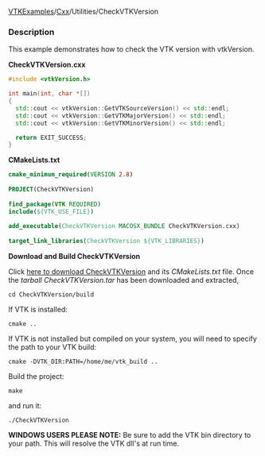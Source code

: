 [VTKExamples](/index/)/[Cxx](/Cxx)/Utilities/CheckVTKVersion

### Description
This example demonstrates how to check the VTK version with vtkVersion.

**CheckVTKVersion.cxx**
```c++
#include <vtkVersion.h>

int main(int, char *[])
{
  std::cout << vtkVersion::GetVTKSourceVersion() << std::endl;
  std::cout << vtkVersion::GetVTKMajorVersion() << std::endl;
  std::cout << vtkVersion::GetVTKMinorVersion() << std::endl;

  return EXIT_SUCCESS;
}
```
**CMakeLists.txt**
```cmake
cmake_minimum_required(VERSION 2.8)
 
PROJECT(CheckVTKVersion)
 
find_package(VTK REQUIRED)
include(${VTK_USE_FILE})
 
add_executable(CheckVTKVersion MACOSX_BUNDLE CheckVTKVersion.cxx)
 
target_link_libraries(CheckVTKVersion ${VTK_LIBRARIES})
```

**Download and Build CheckVTKVersion**

Click [here to download CheckVTKVersion](https://github.com/lorensen/VTKWikiExamplesTarballs/raw/master/CheckVTKVersion.tar) and its *CMakeLists.txt* file.
Once the *tarball CheckVTKVersion.tar* has been downloaded and extracted,
```
cd CheckVTKVersion/build 
```
If VTK is installed:
```
cmake ..
```
If VTK is not installed but compiled on your system, you will need to specify the path to your VTK build:
```
cmake -DVTK_DIR:PATH=/home/me/vtk_build ..
```
Build the project:
```
make
```
and run it:
```
./CheckVTKVersion
```
**WINDOWS USERS PLEASE NOTE:** Be sure to add the VTK bin directory to your path. This will resolve the VTK dll's at run time.

